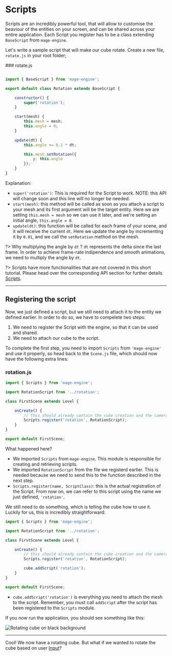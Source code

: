 # Scripts

Scripts are an incredibly powerful tool, that will allow to customise the beaviour of the entities on your screen, and can be shared across your entire application. Each Script you register has to be a class extending `BaseScript` from `mage-engine`.

Let's write a sample script that will make our cube rotate. Create a new file, `rotate.js` in your root folder;

### rotate.js

```js

import { BaseScript } from 'mage-engine';

export default class Rotation extends BaseScript {

    constructor() {
        super('rotation');
    }

    start(mesh) {
        this.mesh = mesh;
        this.angle = 0;
    }

    update(dt) {
        this.angle += 0.1 * dt;

        this.mesh.setRotation({
            y: this.angle
        });
    }
}
```

Explanation:

- `super('rotation')`: This is required for the Script to work. NOTE: this API will change soon and this line will no longer be needed.
- `start(mesh)`: this method will be called as soon as you attach a script to your mesh and its first argument will be the target entity. Here we are setting `this.mesh = mesh` so we can use it later, and we're setting an initial angle, `this.angle = 0`.
- `update(dt)`: this function will be called for each frame of your scene, and it will receive the current `dt`. Here we update the angle by incrementing it by `0.01`, and we call the `setRotation` method on the mesh.

?> Why multiplying the angle by `dt` ? `dt` represents the delta since the last frame. In order to achieve frame-rate indipendence and smooth animations, we need to multiply the angle by `dt`.

?> Scripts have more functionalities that are not covered in this short tutorial. Please head over the corresponding API section for further details [Scripts](/engine/advanced/scripting/scripts.md).

---

## Registering the script

Now, we just defined a script, but we still need to attach it to the entity we defined earlier. In order to do so, we have to compelete two steps:

1. We need to register the Script with the engine, so that it can be used and shared.
2. We need to attach our cube to the script.

To complete the first step, you need to import `Scripts` from `'mage-engine'` and use it properly, so head back to the `Scene.js` file, which should now have the following extra lines:

### rotation.js

```js
import { Scripts } from 'mage-engine';

import RotationScript from '../rotation';

class FirstScene extends Level {

    onCreate() {
        // this should already contain the cube creation and the camera position update.
        Scripts.register('rotation', RotationScript);
    }
}

export default FirstScene;

```

What happened here?

- We imported `Scripts` from `mage-engine`. This module is responsible for creating and retrieving scripts.
- We imported `RotationScript` from the file we registerd earlier. This is needed because we need to send this to the function described in the next step.
- `Scripts.register(name, ScriptClass)`: this is the actual registration of the Script. From now on, we can refer to this script using the name we just defined, `'rotation'`.

We still need to do something, which is telling the cube how to use it. Luckily for us, this is incredibly straightforward:

```js
import { Scripts } from 'mage-engine';

import RotationScript from '../rotation';

class FirstScene extends Level {

    onCreate() {
        // this should already contain the cube creation and the camera position update.
        Scripts.register('rotation', RotationScript);

        cube.addScript('rotation');
    }
}

export default FirstScene;

```

- `cube.addScript('rotation')` is everything you need to attach the mesh to the script. Remember, you must call `addScript` after the script has been registered to the `Scripts` module.

If you now run the application, you should see something like this:

![Rotating cube on black background](/img/sample-cube-rotation.gif "Rotating cube on black background")

---

Cool! We now have a rotating cube. But what if we wanted to rotate the cube based on user [Input](/engine/getting-started/handling-input.md)?
